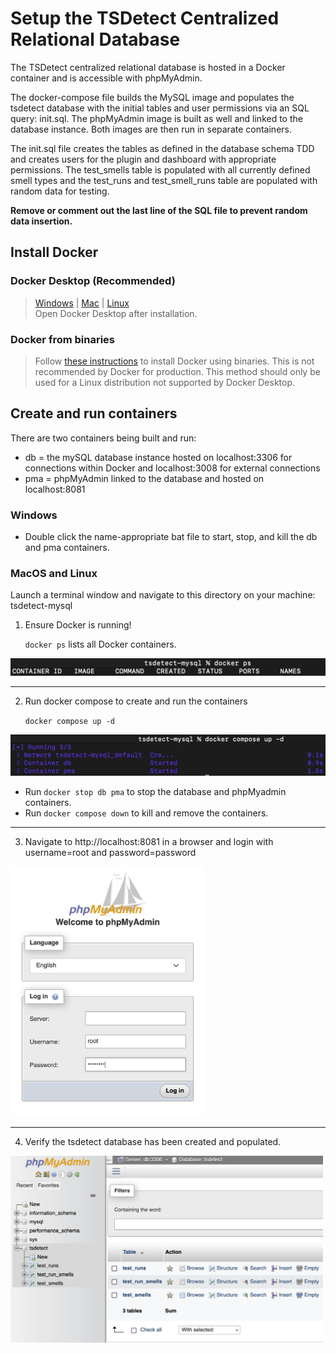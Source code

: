 # Setup the TSDetect Centralized Relational Database

The TSDetect centralized relational database is hosted in a Docker container and is accessible with phpMyAdmin.

The docker-compose file builds the MySQL image and populates the tsdetect database with the initial tables and user permissions via an SQL query: init.sql. The phpMyAdmin image is built as well and linked to the database instance. Both images are then run in separate containers.

The init.sql file creates the tables as defined in the database schema TDD and creates users for the plugin and dashboard with appropriate permissions. The test_smells table is populated with all currently defined smell types and the test_runs and test_smell_runs table are populated with random data for testing. 

**Remove or comment out the last line of the SQL file to prevent random data insertion.**


## Install Docker

### Docker Desktop (Recommended) 

> [Windows](https://docs.docker.com/desktop/install/windows-install/) | [Mac](https://docs.docker.com/desktop/install/mac-install/) | [Linux](https://docs.docker.com/desktop/install/linux-install/) </br> Open Docker Desktop after installation.


### Docker from binaries

> Follow [these instructions](https://docs.docker.com/engine/install/binaries/) to install Docker using binaries. This is not recommended by Docker for production. This method should only be used for a Linux distribution not supported by Docker Desktop.


## Create and run containers

There are two containers being built and run:
 - db = the mySQL database instance hosted on localhost:3306 for connections within Docker and localhost:3008 for external connections
 - pma = phpMyAdmin linked to the database and hosted on localhost:8081

### Windows

- Double click the name-appropriate bat file to start, stop, and kill the db and pma containers.

### MacOS and Linux

Launch a terminal window and navigate to this directory on your machine: tsdetect-mysql

1.  Ensure Docker is running!

    `docker ps` lists all Docker containers.

![docker ps](docs/docker_ps.png)

---

2.  Run docker compose to create and run the containers 

    `docker compose up -d`

![docker compose](docs/docker_compose.png)

- Run `docker stop db pma` to stop the database and phpMyadmin containers.
- Run `docker compose down` to kill and remove the containers.

---

3. Navigate to http://localhost:8081 in a browser and login with username=root and password=password

<img src="docs/phpmyadmin.png" height="400" />

---

4. Verify the tsdetect database has been created and populated.

<img src="docs/phpmyadmin_tsdetect.png" width="500" />